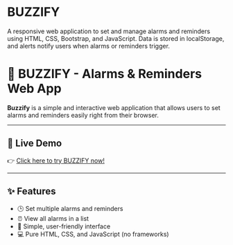 # BUZZIFY
A responsive web application to set and manage alarms and reminders using HTML, CSS, Bootstrap, and JavaScript. Data is stored in localStorage, and alerts notify users when alarms or reminders trigger.
# 🚨 BUZZIFY - Alarms & Reminders Web App

**Buzzify** is a simple and interactive web application that allows users to set alarms and reminders easily right from their browser.

---

## 🚀 Live Demo

👉 [Click here to try BUZZIFY now!](https://arfat04.github.io/BUZZIFY/)

---

## ✨ Features

- 🕒 Set multiple alarms and reminders
- ⏰ View all alarms in a list
- 🎨 Simple, user-friendly interface
- 💻 Pure HTML, CSS, and JavaScript (no frameworks)



